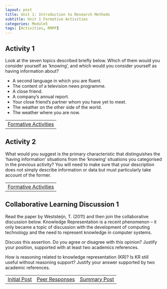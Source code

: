 ```yaml
---
layout: post
title: Unit 1: Introduction to Research Methods
subtitle: Unit 1 Formative Activities
categories: Module5
tags: [Activities, RMPP]
---
```

<html lang="en">



<body>

<h2>Activity 1</h2>

<p>Look at the seven topics described briefly below. Which of them would you consider yourself as ‘knowing’, and which would you consider yourself as having information about?</p>
<ul>
<li>A second language in which you are fluent.</li>
<li>The content of a television news programme.</li>
<li>A close friend.</li>
<li>A company’s annual report.</li>
<li>Your close friend’s partner whom you have yet to meet.</li>
<li>The weather on the other side of the world.</li>
<li>The weather where you are now.</li>
</ul>
<table>
    <tr>
         <td> <a href="../../../../artefacts/KRR-Unit1-FormativeActivities.pdf" target="_blank" class="button large">Formative Activities</a></td> 
    </tr>
</table>

<h2>Activity 2</h2>
<p>What would you suggest is the primary characteristic that distinguishes the ‘having information’ situations from the ‘knowing’ situations you categorised in the previous activity? You will need to make sure that your description does not simply describe information or data but must particularly take account of the former.</p>





<table>
    <tr>
       <td> <a href="../../../../artefacts/KRR-Unit1-FormativeActivities.pdf" target="_blank" class="button large">Formative Activities</a></td> 
    </tr>
</table>

<h2>Collaborative Learning Discussion 1 </h2>
<p>Read the paper by Weststeijn, T. (2011) and then join the collaborative discussion below. Knowledge Representation is a recent phenomenon – it only became a topic of discussion with the development of computing technology and the need to represent knowledge in computer systems.

Discuss this assertion. Do you agree or disagree with this opinion? Justify your position, supported with at least two academics references.

How is reasoning related to knowledge representation (KR)? Is KR still useful without reasoning support? Justify your answer supported by two academic references.</p>



<table>
    <tr>
      <td> <a href="../../../../artefacts/KRR-Unit01-InitialPost.pdf" target="_blank" class="button large">Initial Post</a></td> 
       <td> <a href="../../../../artefacts/KRR-Unit01-Peer_Response.pdf" target="_blank" class="button large">Peer Responses</a></td> 
       <td> <a href="../../../../artefacts/KRR-Unit01-SummaryPost.pdf" target="_blank" class="button large">Summary Post</a></td> 
    </tr>
</table>
</body>

</html>

